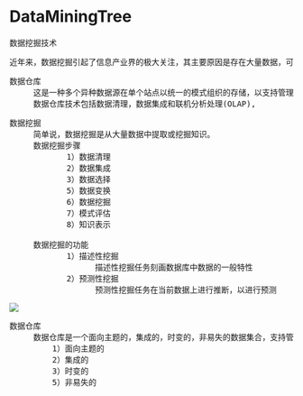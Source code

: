 # DataMiningTree
数据挖掘技术

<pre>
近年来，数据挖掘引起了信息产业界的极大关注，其主要原因是存在大量数据，可以广泛使用，并且迫切需要将这些数据转换成有用的信息和知识，获取的信息和知识可以广泛应用于各种应用，包括商务管理，生产控制，市场分析，工程设计和科学探索等。
</pre>

<pre>
数据仓库
     这是一种多个异种数据源在单个站点以统一的模式组织的存储，以支持管理决策。
     数据仓库技术包括数据清理，数据集成和联机分析处理(OLAP),
</pre>

<pre>
数据挖掘
     简单说，数据挖掘是从大量数据中提取或挖掘知识。
     数据挖掘步骤
            1）数据清理
            2）数据集成
            3）数据选择
            5）数据变换
            6）数据挖掘
            7）模式评估
            8）知识表示

     数据挖掘的功能
            1）描述性挖掘
                  描述性挖掘任务刻画数据库中数据的一般特性
            2）预测性挖掘
                  预测性挖掘任务在当前数据上进行推断，以进行预测
</pre>

![](https://i.imgur.com/exkP0yM.png)

<pre>
数据仓库
     数据仓库是一个面向主题的，集成的，时变的，非易失的数据集合，支持管理决策制定。
         1）面向主题的
         2）集成的
         3）时变的
         5）非易失的
</pre>